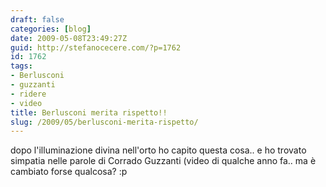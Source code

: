 ```yaml
---
draft: false
categories: [blog]
date: 2009-05-08T23:49:27Z
guid: http://stefanocecere.com/?p=1762
id: 1762
tags:
- Berlusconi
- guzzanti
- ridere
- video
title: Berlusconi merita rispetto!!
slug: /2009/05/berlusconi-merita-rispetto/
---
```


dopo l'illuminazione divina nell'orto ho capito questa cosa.. e ho trovato simpatia nelle parole di Corrado Guzzanti (video di qualche anno fa.. ma è cambiato forse qualcosa? :p